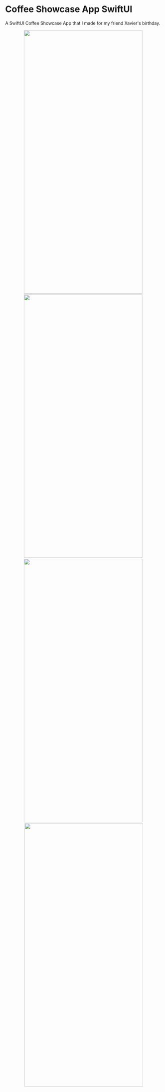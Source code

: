 # Coffee Showcase App SwiftUI 
A SwiftUI Coffee Showcase App that I made for my friend Xavier's birthday.

             
</pre> 
<p align = "center"> 
  <img src ="https://user-images.githubusercontent.com/72481348/201232307-dba434b9-977f-45de-ba66-5c8df176f6b6.mov" width="380" height="841"/>&nbsp; 
  <img src ="https://github.com/KrystalZhang612/coffee-app-for-xavier/blob/main/CoffeeAppOverview1.png" width = "380" height ="841"/>&nbsp; 
  <img src = "https://github.com/KrystalZhang612/coffee-app-for-xavier/blob/main/CoffeeAppOverview2.png"  width = "380" height ="841"/>&nbsp;
  <img src ="https://github.com/KrystalZhang612/coffee-app-for-xavier/blob/main/CoffeeAppOverview3.png"  width = "380" height ="841"/> 
</p> 
<pre> 
